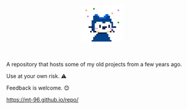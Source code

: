 <div class="well">
		 <center><img src="CydiaIcon.png" alt=""></center>
<br> <br>
  

A repository that hosts some of my old projects from a few years ago.

Use at your own risk. ⚠️

Feedback is welcome. 😊

https://mt-96.github.io/repo/

